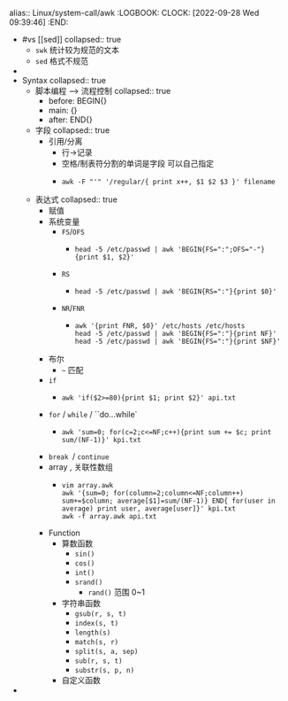 alias:: Linux/system-call/awk
:LOGBOOK:
CLOCK: [2022-09-28 Wed 09:39:46]
:END:
- #vs [[sed]]
  collapsed:: true
  - `swk` 统计较为规范的文本
  - `sed` 格式不规范
-
- Syntax
  collapsed:: true
  - 脚本编程 --> 流程控制
    collapsed:: true
    - before: BEGIN{}
    - main: {}
    - after: END{}
  - 字段
    collapsed:: true
    - 引用/分离
      - 行->记录
      - 空格/制表符分割的单词是字段 可以自己指定
      - ```shell
        awk -F "'" '/regular/{ print x++, $1 $2 $3 }' filename
        ```
  - 表达式
    collapsed:: true
    - 赋值
    - 系统变量
      - `FS`/`OFS`
        - ```shell
          head -5 /etc/passwd | awk 'BEGIN{FS=":";OFS="-"}{print $1, $2}'
          ```
      - `RS`
        - ```shell
          head -5 /etc/passwd | awk 'BEGIN{RS=":"}{print $0}'
          ```
      - `NR`/`FNR`
        - ```shell
          awk '{print FNR, $0}' /etc/hosts /etc/hosts
          head -5 /etc/passwd | awk 'BEGIN{FS=":"}{print NF}'
          head -5 /etc/passwd | awk 'BEGIN{FS=":"}{print $NF}'
          ```
    - 布尔
      - `~` 匹配
    - `if`
      - ```shell
        awk 'if($2>=80){print $1; print $2}' api.txt
        ```
    - `for` / `while` / ``do...while`
      - ```shell
        awk 'sum=0; for(c=2;c<=NF;c++){print sum += $c; print sum/(NF-1)}' kpi.txt
        ```
    - `break `/ `continue`
    - array , 关联性数组
      - ```shell
        vim array.awk
        awk '{sum=0; for(column=2;column<=NF;column++) sum+=$column; average[$1]=sum/(NF-1)} END{ for(user in average) print user, average[user]}' kpi.txt
        awk -f array.awk api.txt
        ```
    - Function
      - 算数函数
        - `sin()`
        - `cos()`
        - `int()`
        - `srand()`
          - `rand()` 范围 0~1
      - 字符串函数
        - `gsub(r, s, t)`
        - `index(s, t)`
        - `length(s)`
        - `match(s, r)`
        - `split(s, a, sep)`
        - `sub(r, s, t)`
        - `substr(s, p, n)`
      - 自定义函数
-